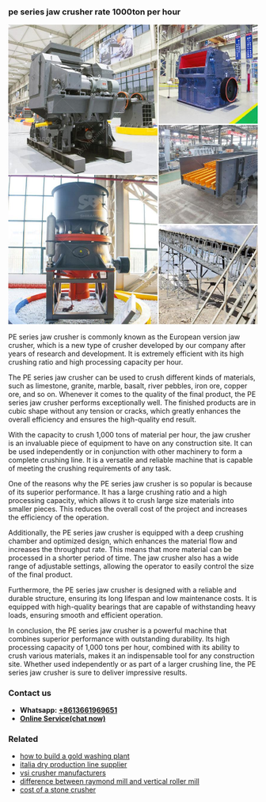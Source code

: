 <h3>pe series jaw crusher rate 1000ton per hour</h3><img src='1703042287.jpg' alt=''><p>PE series jaw crusher is commonly known as the European version jaw crusher, which is a new type of crusher developed by our company after years of research and development. It is extremely efficient with its high crushing ratio and high processing capacity per hour.</p><p>The PE series jaw crusher can be used to crush different kinds of materials, such as limestone, granite, marble, basalt, river pebbles, iron ore, copper ore, and so on. Whenever it comes to the quality of the final product, the PE series jaw crusher performs exceptionally well. The finished products are in cubic shape without any tension or cracks, which greatly enhances the overall efficiency and ensures the high-quality end result.</p><p>With the capacity to crush 1,000 tons of material per hour, the jaw crusher is an invaluable piece of equipment to have on any construction site. It can be used independently or in conjunction with other machinery to form a complete crushing line. It is a versatile and reliable machine that is capable of meeting the crushing requirements of any task.</p><p>One of the reasons why the PE series jaw crusher is so popular is because of its superior performance. It has a large crushing ratio and a high processing capacity, which allows it to crush large size materials into smaller pieces. This reduces the overall cost of the project and increases the efficiency of the operation.</p><p>Additionally, the PE series jaw crusher is equipped with a deep crushing chamber and optimized design, which enhances the material flow and increases the throughput rate. This means that more material can be processed in a shorter period of time. The jaw crusher also has a wide range of adjustable settings, allowing the operator to easily control the size of the final product.</p><p>Furthermore, the PE series jaw crusher is designed with a reliable and durable structure, ensuring its long lifespan and low maintenance costs. It is equipped with high-quality bearings that are capable of withstanding heavy loads, ensuring smooth and efficient operation.</p><p>In conclusion, the PE series jaw crusher is a powerful machine that combines superior performance with outstanding durability. Its high processing capacity of 1,000 tons per hour, combined with its ability to crush various materials, makes it an indispensable tool for any construction site. Whether used independently or as part of a larger crushing line, the PE series jaw crusher is sure to deliver impressive results.</p><h3>Contact us</h3><ul><li><strong>Whatsapp:&nbsp;<a href="https://wa.me/8613661969651">+8613661969651</a></strong></li><li><a href="https://swt.shibang-china.com/?git&amp;zhl&amp;pe series jaw crusher rate 1000ton per hour"><strong>Online Service(chat now)</strong></a></li></ul><h3>Related</h3><ul><li><a href='how to build a gold washing plant.md'>how to build a gold washing plant</a></li><li><a href='italia dry production line supplier.md'>italia dry production line supplier</a></li><li><a href='vsi crusher manufacturers.md'>vsi crusher manufacturers</a></li><li><a href='difference between raymond mill and vertical roller mill.md'>difference between raymond mill and vertical roller mill</a></li><li><a href='cost of a stone crusher.md'>cost of a stone crusher</a></li></ul>